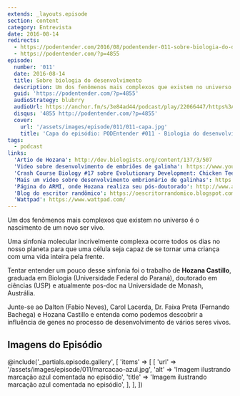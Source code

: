 ```yaml
---
extends: _layouts.episode
section: content
category: Entrevista
date: 2016-08-14
redirects:
  - https://podentender.com/2016/08/podentender-011-sobre-biologia-do-desenvolvimento.html
  - https://podentender.com/?p=4855
episode:
  number: '011'
  date: 2016-08-14
  title: Sobre biologia do desenvolvimento
  description: Um dos fenômenos mais complexos que existem no universo é o nascimento de um novo ser vivo. Uma sinfonia molecular incrivelmente complexa ocorre todos os dias no nosso planeta para que uma célula seja capaz de se tornar uma criança com uma vida inteira pela frente.
  guid: 'https://podentender.com/?p=4855'
  audioStrategy: blubrry
  audioUrl: https://anchor.fm/s/3e84ad44/podcast/play/22066447/https%3A%2F%2Fd3ctxlq1ktw2nl.cloudfront.net%2Fstaging%2F2020-10-3%2F125106998-44100-2-fe6d321d305fd75e.mp3
  disqus: '4855 http://podentender.com/?p=4855'
  cover:
    url: '/assets/images/episode/011/011-capa.jpg'
    title: 'Capa do episódio: PODEntender #011 - Biologia do desenvolvimento com Hozana Castillo'
tags:
  - podcast
links:
  'Artio de Hozana': http://dev.biologists.org/content/137/3/507
  'Video sobre desenvolvimento de embriões de galinha': https://www.youtube.com/watch?v=PedajVADLGw
  'Crash Course Biology #17 sobre Evolutionary Development: Chicken Teeth': https://www.youtube.com/watch?v=9sjwlxQ_6LI
  'Mais um video sobre desenvolvimento embrionário de galinhas': https://www.youtube.com/watch?v=yL_-1d9OSdk
  'Página do ARMI, onde Hozana realiza seu pós-doutorado': http://www.armi.org.au/news-media/blog/brazilian-spine
  'Blog do escritor randômico': https://oescritorrandomico.blogspot.com/
  'Wattpad': https://www.wattpad.com/
---
```


Um dos fenômenos mais complexos que existem no universo é o nascimento de um novo ser vivo.

Uma sinfonia molecular incrivelmente complexa ocorre todos os dias no nosso planeta para que
uma célula seja capaz de se tornar uma criança com uma vida inteira pela frente.

Tentar entender um pouco desse sinfonia foi o trabalho de **Hozana Castillo**, graduada em Biologia
(Universidade Federal do Paraná), doutorado em ciências (USP) e atualmente pos-doc na
Universidade de Monash, Austrália.

Junte-se ao Dalton (Fabio Neves), Carol Lacerda, Dr. Faixa Preta (Fernando Bachega) e Hozana Castillo
e entenda como podemos descobrir a influência de genes no processo de desenvolvimento de vários seres vivos.

## Imagens do Episódio

@include('_partials.episode.gallery', [
    'items' => [
        [
            'url' => '/assets/images/episode/011/marcacao-azul.jpg',
            'alt' => 'Imagem ilustrando marcação azul comentada no episódio',
            'title' => 'Imagem ilustrando marcação azul comentada no episódio',
        ],
    ],
])
